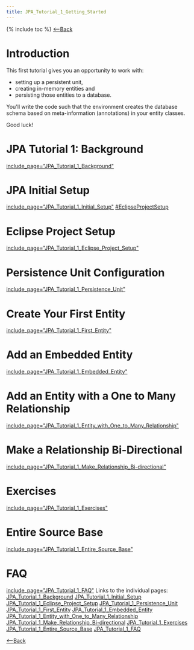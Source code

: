 ```yaml
---
title: JPA_Tutorial_1_Getting_Started
---
```

{% include toc %}
[<--Back](EJB_3_and_Java_Persistence_API)

# Introduction
This first tutorial gives you an opportunity to work with:
* setting up a persistent unit, 
* creating in-memory entities and 
* persisting those entities to a database. 

You'll write the code such that the environment creates the database schema based on meta-information (annotations) in your entity classes.

Good luck!
# JPA Tutorial 1: Background
[include_page="JPA_Tutorial_1_Background"](include_page="JPA_Tutorial_1_Background")
# JPA Initial Setup
[include_page="JPA_Tutorial_1_Initial_Setup"](include_page="JPA_Tutorial_1_Initial_Setup")
[#EclipseProjectSetup](#EclipseProjectSetup)
# Eclipse Project Setup
[include_page="JPA_Tutorial_1_Eclipse_Project_Setup"](include_page="JPA_Tutorial_1_Eclipse_Project_Setup")
# Persistence Unit Configuration
[include_page="JPA_Tutorial_1_Persistence_Unit"](include_page="JPA_Tutorial_1_Persistence_Unit")
# Create Your First Entity
[include_page="JPA_Tutorial_1_First_Entity"](include_page="JPA_Tutorial_1_First_Entity")
# Add an Embedded Entity
[include_page="JPA_Tutorial_1_Embedded_Entity"](include_page="JPA_Tutorial_1_Embedded_Entity")
# Add an Entity with a One to Many Relationship
[include_page="JPA_Tutorial_1_Entity_with_One_to_Many_Relationship"](include_page="JPA_Tutorial_1_Entity_with_One_to_Many_Relationship")
# Make a Relationship Bi-Directional
[include_page="JPA_Tutorial_1_Make_Relationship_Bi-directional"](include_page="JPA_Tutorial_1_Make_Relationship_Bi-directional")
# Exercises
[include_page="JPA_Tutorial_1_Exercises"](include_page="JPA_Tutorial_1_Exercises")
# Entire Source Base
[include_page="JPA_Tutorial_1_Entire_Source_Base"](include_page="JPA_Tutorial_1_Entire_Source_Base")
# FAQ
[include_page="JPA_Tutorial_1_FAQ"](include_page="JPA_Tutorial_1_FAQ")
Links to the individual pages:
[JPA_Tutorial_1_Background](JPA_Tutorial_1_Background)
[JPA_Tutorial_1_Initial_Setup](JPA_Tutorial_1_Initial_Setup)
[JPA_Tutorial_1_Eclipse_Project_Setup](JPA_Tutorial_1_Eclipse_Project_Setup)
[JPA_Tutorial_1_Persistence_Unit](JPA_Tutorial_1_Persistence_Unit)
[JPA_Tutorial_1_First_Entity](JPA_Tutorial_1_First_Entity)
[JPA_Tutorial_1_Embedded_Entity](JPA_Tutorial_1_Embedded_Entity)
[JPA_Tutorial_1_Entity_with_One_to_Many_Relationship](JPA_Tutorial_1_Entity_with_One_to_Many_Relationship)
[JPA_Tutorial_1_Make_Relationship_Bi-directional](JPA_Tutorial_1_Make_Relationship_Bi-directional)
[JPA_Tutorial_1_Exercises](JPA_Tutorial_1_Exercises)
[JPA_Tutorial_1_Entire_Source_Base](JPA_Tutorial_1_Entire_Source_Base)
[JPA_Tutorial_1_FAQ](JPA_Tutorial_1_FAQ)

[<--Back](EJB_3_and_Java_Persistence_API)
